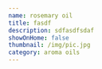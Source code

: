 ```yaml
---
name: rosemary oil
title: fasdf
description: sdfasdfsdaf
showOnHome: false
thumbnail: /img/pic.jpg
category: aroma oils
---
```

